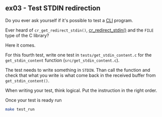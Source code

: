 ## ex03 - Test STDIN redirection

Do you ever ask yourself if it's possible to test a
[CLI](https://en.wikipedia.org/wiki/Command-line_interface) program.

Ever heard of `cr_get_redirect_stdin()`,
[cr_redirect_stdin()](https://epitech-2022-technical-documentation.readthedocs.io/en/latest/criterion.html#c.cr_assert_stdout_eq_str)
and the `FILE` type of the C library?

Here it comes.

For this fourth test, write one test in
`tests/get_stdin_content.c` for the `get_stdin_content` function
(`src/get_stdin_content.c`).

The test needs to write something in `STDIN`. Than call the function and check
that what you write is what come back in the received buffer from
`get_stdin_content()`.

When writing your test, think logical. Put the instruction in the right order.

Once your test is ready run
```bash
make test_run
```
